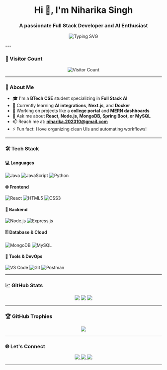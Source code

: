 <h1 align="center">Hi 👋, I'm Niharika Singh</h1>
<h3 align="center">A passionate Full Stack Developer and AI Enthusiast</h3>

<p align="center">
  <img src="https://readme-typing-svg.demolab.com?font=Fira+Code&pause=1000&center=true&width=435&lines=Full+Stack+Web+Developer;MERN+Stack+%F0%9F%94%A5;AI+%7C+ML+Learner+%F0%9F%A7%96;Open+Source+Contributor+%F0%9F%92%9A" alt="Typing SVG" />
</p>
---

### 👀 Visitor Count

<p align="center">
  <img src="https://profile-counter.glitch.me/N1har1ka/count.svg" alt="Visitor Count" />
</p>

---

### 🌟 About Me

- 🎓 I'm a **BTech CSE** student specializing in **Full Stack AI**
- 🌱 Currently learning **AI integrations**, **Next.js**, and **Docker**
- 💼 Working on projects like a **college portal** and **MERN dashboards**
- 💬 Ask me about **React, Node.js, MongoDB, Spring Boot, or MySQL**
- 📫 Reach me at: **niharika.202310@gmail.com**
- ⚡ Fun fact: I love organizing clean UIs and automating workflows!

---

### 🛠️ Tech Stack

#### 💻 Languages
![Java](https://img.shields.io/badge/Java-ED8B00?style=flat&logo=java&logoColor=white)
![JavaScript](https://img.shields.io/badge/JavaScript-F7DF1E?style=flat&logo=javascript&logoColor=black)
![Python](https://img.shields.io/badge/Python-3776AB?style=flat&logo=python&logoColor=white)

#### 🌐 Frontend
![React](https://img.shields.io/badge/React-20232A?style=flat&logo=react&logoColor=61DAFB)
![HTML5](https://img.shields.io/badge/HTML5-E34F26?style=flat&logo=html5&logoColor=white)
![CSS3](https://img.shields.io/badge/CSS3-1572B6?style=flat&logo=css3&logoColor=white)

#### 🔧 Backend
![Node.js](https://img.shields.io/badge/Node.js-339933?style=flat&logo=nodedotjs&logoColor=white)
![Express.js](https://img.shields.io/badge/Express.js-000000?style=flat&logo=express&logoColor=white)

#### 🗄️ Database & Cloud
![MongoDB](https://img.shields.io/badge/MongoDB-4EA94B?style=flat&logo=mongodb&logoColor=white)
![MySQL](https://img.shields.io/badge/MySQL-005C84?style=flat&logo=mysql&logoColor=white)

#### 🔧 Tools & DevOps
![VS Code](https://img.shields.io/badge/VS%20Code-007ACC?style=flat&logo=visual-studio-code&logoColor=white)
![Git](https://img.shields.io/badge/Git-F05032?style=flat&logo=git&logoColor=white)
![Postman](https://img.shields.io/badge/Postman-FF6C37?style=flat&logo=postman&logoColor=white)

---

### 📈 GitHub Stats

<p align="center">
  <img src="https://github-profile-summary-cards.vercel.app/api/cards/profile-details?username=N1har1ka&theme=dracula" />
  <img src="https://github-readme-stats.vercel.app/api?username=N1har1ka&show_icons=true&theme=tokyonight" />
  <img src="https://github-readme-streak-stats.herokuapp.com/?user=N1har1ka&theme=radical" />
</p>

---

### 🏆 GitHub Trophies

<p align="center">
  <img src="https://github-profile-trophy.vercel.app/?username=N1har1ka&theme=algolia&no-bg=true&no-frame=true&row=2&column=4" />
</p>

---

### 🌐 Let's Connect

<p align="center">
  <a href="https://linkedin.com/in/niharika-singh-07a34824a/" target="_blank">
    <img src="https://img.shields.io/badge/LinkedIn-blue?style=flat&logo=linkedin" />
  </a>
  <a href="mailto:niharika.202310@gmail.com">
    <img src="https://img.shields.io/badge/Gmail-D14836?style=flat&logo=gmail&logoColor=white" />
  </a>
  <a href="https://github.com/N1har1ka" target="_blank">
    <img src="https://img.shields.io/badge/GitHub-black?style=flat&logo=github" />
  </a>
</p>

---

<!-- Feel free to customize anything you like! -->
